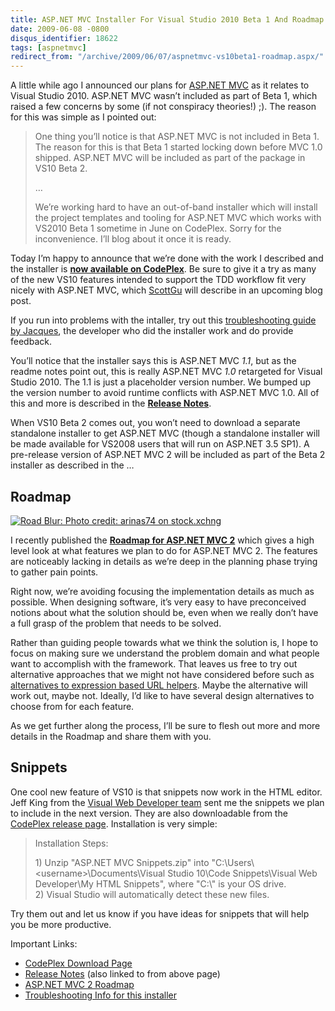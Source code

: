 ```yaml
---
title: ASP.NET MVC Installer For Visual Studio 2010 Beta 1 And Roadmap
date: 2009-06-08 -0800
disqus_identifier: 18622
tags: [aspnetmvc]
redirect_from: "/archive/2009/06/07/aspnetmvc-vs10beta1-roadmap.aspx/"
---
```


A little while ago I announced our plans for [ASP.NET
MVC](http://asp.net/mvc "ASP.NET MVC Website") as it relates to Visual
Studio 2010. ASP.NET MVC wasn’t included as part of Beta 1, which raised
a few concerns by some (if not conspiracy theories!) ;). The reason for
this was simple as I pointed out:

> One thing you’ll notice is that ASP.NET MVC is not included in Beta 1.
> The reason for this is that Beta 1 started locking down before MVC 1.0
> shipped. ASP.NET MVC will be included as part of the package in VS10
> Beta 2.
>
> …
>
> We’re working hard to have an out-of-band installer which will install
> the project templates and tooling for ASP.NET MVC which works with
> VS2010 Beta 1 sometime in June on CodePlex. Sorry for the
> inconvenience. I’ll blog about it once it is ready.

Today I’m happy to announce that we’re done with the work I described
and the installer is [**now available on
CodePlex**](http://aspnet.codeplex.com/Release/ProjectReleases.aspx?ReleaseId=28527 "ASP.NET MVC For Visual Studio 2010 Beta 1").
Be sure to give it a try as many of the new VS10 features intended to
support the TDD workflow fit very nicely with ASP.NET MVC, which
[ScottGu](http://weblogs.asp.net/scottgu "Scott Guthrie's Blog") will
describe in an upcoming blog post.

If you run into problems with the intaller, try out this
[troubleshooting guide by
Jacques](http://weblogs.asp.net/jacqueseloff/archive/2009/06/09/troubleshooting-the-mvc-installer-for-visual-studio-2010-beta-1.aspx "Troubleshooting the MVC for VS10 Beta 1 installer"),
the developer who did the installer work and do provide feedback.

You’ll notice that the installer says this is ASP.NET MVC *1.1*, but as
the readme notes point out, this is really ASP.NET MVC *1.0* retargeted
for Visual Studio 2010. The 1.1 is just a placeholder version number. We
bumped up the version number to avoid runtime conflicts with ASP.NET MVC
1.0. All of this and more is described in the [**Release
Notes**](http://aspnet.codeplex.com/Release/ProjectReleases.aspx?ReleaseId=28527#DownloadId=71127 "Release Notes").

When VS10 Beta 2 comes out, you won’t need to download a separate
standalone installer to get ASP.NET MVC (though a standalone installer
will be made available for VS2008 users that will run on ASP.NET 3.5
SP1). A pre-release version of ASP.NET MVC 2 will be included as part of
the Beta 2 installer as described in the …

Roadmap
-------

[![Road Blur: Photo credit: arinas74 on
stock.xchng](https://haacked.com/images/haacked_com/WindowsLiveWriter/ASP.NETMVCInstallerForVisualStudio2010Be_7EAC/fast-road_3.jpg "Road Blur. Photo credit: arinas74 on stock.xchng")](http://www.sxc.hu/photo/1158482 "Photo credit: arinas74 on stock.xchng")

I recently published the [**Roadmap for ASP.NET MVC
2**](http://aspnet.codeplex.com/Wiki/View.aspx?title=Road%20Map&referringTitle=Home "ASP.NET MVC Roadmap")
which gives a high level look at what features we plan to do for ASP.NET
MVC 2. The features are noticeably lacking in details as we’re deep in
the planning phase trying to gather pain points.

Right now, we’re avoiding focusing the implementation details as much as
possible. When designing software, it’s very easy to have preconceived
notions about what the solution should be, even when we really don’t
have a full grasp of the problem that needs to be solved.

Rather than guiding people towards what we think the solution is, I hope
to focus on making sure we understand the problem domain and what people
want to accomplish with the framework. That leaves us free to try out
alternative approaches that we might not have considered before such as
[alternatives to expression based URL
helpers](https://haacked.com/archive/2009/06/02/alternative-to-expressions.aspx "Alternative Approach to strongly typed helpers").
Maybe the alternative will work out, maybe not. Ideally, I’d like to
have several design alternatives to choose from for each feature.

As we get further along the process, I’ll be sure to flesh out more and
more details in the Roadmap and share them with you.

Snippets
--------

One cool new feature of VS10 is that snippets now work in the HTML
editor. Jeff King from the [Visual Web Developer
team](http://blogs.msdn.com/webdevtools/ "Visual Web Developer Team Blog")
sent me the snippets we plan to include in the next version. They are
also downloadable from the [CodePlex release
page](http://aspnet.codeplex.com/Release/ProjectReleases.aspx?ReleaseId=28527 "Release page").
Installation is very simple:

> Installation Steps:
>
> ​1) Unzip "ASP.NET MVC Snippets.zip" into
> "C:\\Users\\\<username\>\\Documents\\Visual Studio 10\\Code
> Snippets\\Visual Web Developer\\My HTML Snippets", where "C:\\" is
> your OS drive. \
> 2) Visual Studio will automatically detect these new files.

Try them out and let us know if you have ideas for snippets that will
help you be more productive.

Important Links:

-   [CodePlex Download
    Page](http://aspnet.codeplex.com/Release/ProjectReleases.aspx?ReleaseId=28527 "ASP.NET MVC For Visual Studio 2010 Beta 1")
-   [Release
    Notes](http://aspnet.codeplex.com/Release/ProjectReleases.aspx?ReleaseId=28527#DownloadId=71127 "ASP.NET MVC For Visual Studio 2010 Beta 1 Release Notes")
    (also linked to from above page)
-   [ASP.NET MVC 2
    Roadmap](http://aspnet.codeplex.com/Wiki/View.aspx?title=Road%20Map&referringTitle=Home "ASP.NET MVC 2 Roadmap")
-   [Troubleshooting Info for this
    installer](http://weblogs.asp.net/jacqueseloff/archive/2009/06/09/troubleshooting-the-mvc-installer-for-visual-studio-2010-beta-1.aspx "Troubleshooting the MVC for VS10 Beta 1 installer")


